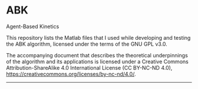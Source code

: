 # ABK
Agent-Based Kinetics

This repository lists the Matlab files that I used while developing and testing the ABK algorithm, licensed under the terms of the GNU GPL v3.0.

The accompanying document that describes the theoretical underpinnings of the algorithm and its applications is licensed under a Creative Commons Attribution-ShareAlike 4.0 International License (CC BY-NC-ND 4.0), https://creativecommons.org/licenses/by-nc-nd/4.0/.

-----------------------------------------------------------------

